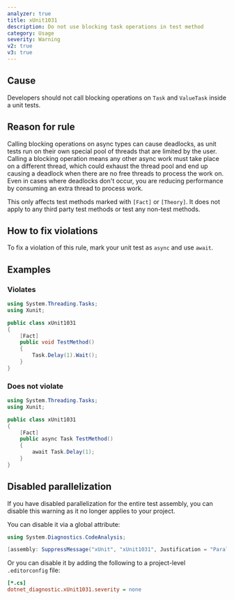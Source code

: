 ```yaml
---
analyzer: true
title: xUnit1031
description: Do not use blocking task operations in test method
category: Usage
severity: Warning
v2: true
v3: true
---
```


## Cause

Developers should not call blocking operations on `Task` and `ValueTask` inside a unit tests.

## Reason for rule

Calling blocking operations on async types can cause deadlocks, as unit tests run on their own special pool of threads
that are limited by the user. Calling a blocking operation means any other async work must take place on a different
thread, which could exhaust the thread pool and end up causing a deadlock when there are no free threads to process
the work on. Even in cases where deadlocks don't occur, you are reducing performance by consuming an extra thread to
process work.

This only affects test methods marked with `[Fact]` or `[Theory]`. It does not apply to any third party test methods
or test any non-test methods.

## How to fix violations

To fix a violation of this rule, mark your unit test as `async` and use `await`.

## Examples

### Violates

```csharp
using System.Threading.Tasks;
using Xunit;

public class xUnit1031
{
    [Fact]
    public void TestMethod()
    {
        Task.Delay(1).Wait();
    }
}
```

### Does not violate

```csharp
using System.Threading.Tasks;
using Xunit;

public class xUnit1031
{
    [Fact]
    public async Task TestMethod()
    {
        await Task.Delay(1);
    }
}
```

## Disabled parallelization

If you have disabled parallelization for the entire test assembly, you can disable this warning as it no longer
applies to your project.

You can disable it via a global attribute:

```csharp
using System.Diagnostics.CodeAnalysis;

[assembly: SuppressMessage("xUnit", "xUnit1031", Justification = "Parallelization is disabled")]
```

Or you can disable it by adding the following to a project-level `.editorconfig` file:

```ini
[*.cs]
dotnet_diagnostic.xUnit1031.severity = none
```
